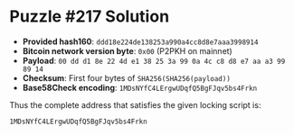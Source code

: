 # Puzzle #217 Solution

- **Provided hash160**: `ddd18e224de138253a990a4cc8d8e7aaa3998914`
- **Bitcoin network version byte**: `0x00` (P2PKH on mainnet)
- **Payload**: `00 dd d1 8e 22 4d e1 38 25 3a 99 0a 4c c8 d8 e7 aa a3 99 89 14`
- **Checksum**: First four bytes of `SHA256(SHA256(payload))`
- **Base58Check encoding**: `1MDsNYfC4LErgwUDqfQ5BgFJqv5bs4Frkn`

Thus the complete address that satisfies the given locking script is:

```
1MDsNYfC4LErgwUDqfQ5BgFJqv5bs4Frkn
```
